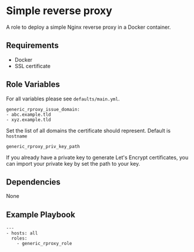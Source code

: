 Simple reverse proxy
=========

A role to deploy a simple Nginx reverse proxy in a Docker container.

Requirements
------------

- Docker
- SSL certificate

Role Variables
--------------

For all variables please see `defaults/main.yml`.

    generic_rproxy_issue_domain:
    - abc.example.tld
    - xyz.example.tld

Set the list of all domains the certificate should represent. Default is `hostname`

    generic_rproxy_priv_key_path

If you already have a private key to generate Let's Encrypt certificates, you can import your private key by set the path to your key.

Dependencies
------------

None

Example Playbook
----------------

    ---
    - hosts: all
      roles:
        - generic_rproxy_role